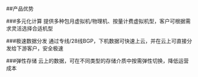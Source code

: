 ##产品优势

###多元化计算
提供多种包月虚拟机/物理机、按量计费虚拟机型，客户可根据需求灵活选择合适机型

###极速数据分发
通过专线/28线BGP，下机数据可快速上云，并在云上可直接分发给下游客户，安全极速

###弹性存储
云上的数据，可在不同类型的存储介质中按需弹性切换，降低运营成本
